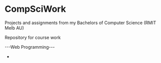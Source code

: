 # CompSciWork
Projects and assignments from my Bachelors of Computer Science (RMIT Melb AU)

Repository for course work

---Web Programming---

- 